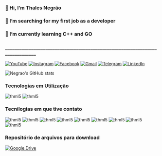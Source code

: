 ### 👋 Hi,  I’m Thales Negrão
### 👀 I’m searching for my first job as a developer
### 🌱 I’m currently learning C++ and GO
### _____________________________________________________________________________



[![YouTube](https://img.shields.io/badge/YouTube-%23FF0000.svg?style=for-the-badge&logo=YouTube&logoColor=white)](https://www.youtube.com/channel/UCSx2HTfQ7_jpEDWXFBA-eeQ)
[![Instagram](https://img.shields.io/badge/Instagram-%23E4405F.svg?style=for-the-badge&logo=Instagram&logoColor=white)](https://www.instagram.com/thalesnegrao/?hl=pt-br)
[![Facebook](https://img.shields.io/badge/Facebook-%231877F2.svg?style=for-the-badge&logo=Facebook&logoColor=white)](nolink)
[![Gmail](https://img.shields.io/badge/Gmail-D14836?style=for-the-badge&logo=gmail&logoColor=white)](mailto:thalesbjp@gmail.com?subject=Github&body=Ol%C3%A1%2C%20)
[![Telegram](https://img.shields.io/badge/Telegram-2CA5E0?style=for-the-badge&logo=telegram&logoColor=white)](@grupo)
[![LinkedIn](https://img.shields.io/badge/linkedin-%230077B5.svg?style=for-the-badge&logo=linkedin&logoColor=white)](https://www.linkedin.com/in/thalesnegrao/)


![Negrao's GitHub stats](https://github-readme-stats.vercel.app/api?username=thalesbjp&show_icons=true&theme=algolia)

### Tecnologias em Utilização

<div style=display"display: inline_block">
<img alingn="center" alt="thml5" src="https://img.shields.io/badge/c-%2300599C.svg?style=for-the-badge&logo=c&logoColor=white">
<img alingn="center" alt="thml5" src="https://img.shields.io/badge/c++-%2300599C.svg?style=for-the-badge&logo=c%2B%2B&logoColor=white">

</div>

### Tecnilogias em que tive contato

<div style=display"display: inline_block">
<img alingn="center" alt="thml5" src="https://img.shields.io/badge/chatGPT-74aa9c?style=for-the-badge&logo=openai&logoColor=white">
<img alingn="center" alt="thml5" src="https://img.shields.io/badge/Notepad++-90E59A.svg?style=for-the-badge&logo=notepad%2b%2b&logoColor=black">

<img alingn="center" alt="thml5" src="https://img.shields.io/badge/mysql-4479A1.svg?style=for-the-badge&logo=mysql&logoColor=white">
<img alingn="center" alt="thml5" src="https://img.shields.io/badge/postgres-%23316192.svg?style=for-the-badge&logo=postgresql&logoColor=white">


<img alingn="center" alt="thml5" src="https://img.shields.io/badge/c++-%2300599C.svg?style=for-the-badge&logo=c%2B%2B&logoColor=white">
<img alingn="center" alt="thml5" src="https://img.shields.io/badge/c++-%2300599C.svg?style=for-the-badge&logo=c%2B%2B&logoColor=white">
<img alingn="center" alt="thml5" src="https://img.shields.io/badge/javascript-%23323330.svg?style=for-the-badge&logo=javascript&logoColor=%23F7DF1E">
<img alingn="center" alt="thml5" src="https://img.shields.io/badge/python-3670A0?style=for-the-badge&logo=python&logoColor=ffdd54">
<img alingn="center" alt="thml5" src="https://img.shields.io/badge/swift-F54A2A?style=for-the-badge&logo=swift&logoColor=white">




</div>

### Repositório de arquivos para download

[![Google Drive](https://img.shields.io/badge/Google%20Drive-4285F4?style=for-the-badge&logo=googledrive&logoColor=white)](https://drive.google.com/drive/folders/1YrYzmtBECvE0vC-M9JgG0KsQ_J0FqC_T?usp=sharing)

